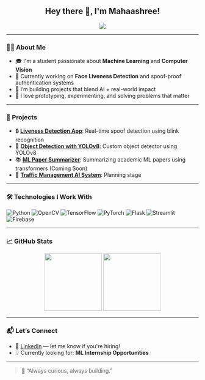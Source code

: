 <h2 align="center">Hey there 👋, I'm Mahaashree!</h2>

<p align="center">
  <img src="https://readme-typing-svg.herokuapp.com/?lines=ML+Enthusiast;Computer+Vision+Explorer;Hackathon+Lover;Always+Learning!" />
</p>

---

### 👩‍💻 About Me

- 🎓 I'm a student passionate about **Machine Learning** and **Computer Vision**
- 🧠 Currently working on **Face Liveness Detection** and spoof-proof authentication systems
- 🔭 I’m building projects that blend AI + real-world impact
- 🧪 I love prototyping, experimenting, and solving problems that matter

---

### 💼 Projects

- 🔒 [**Liveness Detection App**](https://github.com/Mahaashree/Image-Spoofer): Real-time spoof detection using blink recognition
- 🎯 [**Object Detection with YOLOv8**](https://github.com/Mahaashree/Yolov8-CustomDataset): Custom object detector using YOLOv8
- 📚 [**ML Paper Summarizer**](#): Summarizing academic ML papers using transformers (Coming Soon)
- 🧠 [**Traffic Management AI System**](#): Planning stage

---

### 🛠️ Technologies I Work With

![Python](https://img.shields.io/badge/-Python-333?style=flat&logo=python)
![OpenCV](https://img.shields.io/badge/-OpenCV-333?style=flat&logo=opencv)
![TensorFlow](https://img.shields.io/badge/-TensorFlow-333?style=flat&logo=tensorflow)
![PyTorch](https://img.shields.io/badge/-PyTorch-333?style=flat&logo=pytorch)
![Flask](https://img.shields.io/badge/-Flask-333?style=flat&logo=flask)
![Streamlit](https://img.shields.io/badge/-Streamlit-333?style=flat&logo=streamlit)
![Firebase](https://img.shields.io/badge/-Firebase-333?style=flat&logo=firebase)

---

### 📈 GitHub Stats

<p align="center">
  <img src="https://github-readme-stats.vercel.app/api?username=Mahaashree&show_icons=true&theme=radical" height="150" />
  <img src="https://github-readme-streak-stats.herokuapp.com/?user=Mahaashree&theme=radical" height="150"/>
</p>

---

### 📬 Let’s Connect

- 💌 [LinkedIn](https://www.linkedin.com/in/YOUR-LINK) — let me know if you're hiring!
- 💡 Currently looking for: **ML Internship Opportunities**

---

> 🚀 “Always curious, always building.”

